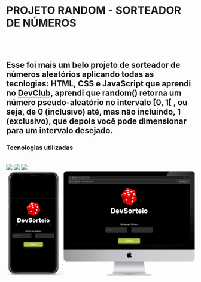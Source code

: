<h1>PROJETO RANDOM - SORTEADOR DE NÚMEROS</h1>
<br>
<br>
<h2>Esse foi mais um belo projeto de sorteador de números aleatórios aplicando todas as tecnlogias: HTML, CSS e JavaScript que aprendi no <a href="rodolfimori.com.br/devclub">DevClub</a>, aprendi que random() retorna um número pseudo-aleatório no intervalo [0, 1[ , ou seja, de 0 (inclusivo) até, mas não incluindo, 1 (exclusivo), que depois você pode dimensionar para um intervalo desejado.</h2>

<h3>Tecnologias utilizadas</h3>
<br>
  <img src="https://img.shields.io/badge/HTML-239120?style=for-the-badge&logo=html5&logoColor=white">
  <img src="https://img.shields.io/badge/CSS-239120?&style=for-the-badge&logo=css3&logoColor=white">
  <img src="https://img.shields.io/badge/JavaScript-F7DF1E?style=for-the-badge&logo=javascript&logoColor=black">

  <img src="https://github.com/AntonioLuiz-dev/PROJETO-RANDOM/blob/main/img/mockup.jpg?raw=true" width="550px"/>

